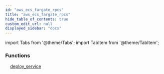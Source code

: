 ```yaml
---
id: "aws_ecs_fargate_rpcs"
title: "aws_ecs_fargate_rpcs"
hide_table_of_contents: true
custom_edit_url: null
displayed_sidebar: "docs"
---
```


import Tabs from '@theme/Tabs';
import TabItem from '@theme/TabItem';

<Tabs queryString="view">
  <TabItem value="components" label="Components" default>

### Functions
    [deploy_service](../../aws/tables/aws_ecs_fargate_rpcs_deploy_service.DeployServiceRPC)

</TabItem>
  <TabItem value="code-examples" label="Code examples">

</TabItem>
</Tabs>
